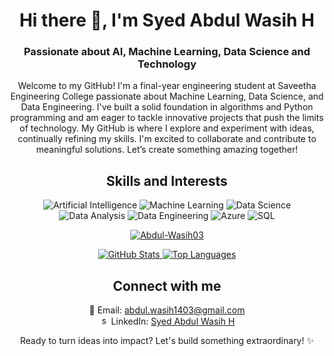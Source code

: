<!-- Header Section -->
<h1 align="center">Hi there 👋, I'm Syed Abdul Wasih H</h1>
<h3 align="center">Passionate about AI, Machine Learning, Data Science and Technology</h3>

<!-- Introduction Section -->
<p align="center">
Welcome to my GitHub! I'm a final-year engineering student at Saveetha Engineering College passionate about Machine Learning, Data Science, and Data Engineering. I've built a solid foundation in algorithms and Python programming and am eager to tackle innovative projects that push the limits of technology.
My GitHub is where I explore and experiment with ideas, continually refining my skills. I'm excited to collaborate and contribute to meaningful solutions. Let’s create something amazing together!

</p>

<!-- Skills and Interests Section -->
<h2 align="center">Skills and Interests</h2>
<p align="center">
  <img src="https://img.shields.io/badge/-Artificial%20Intelligence-darkblue" alt="Artificial Intelligence">
  <img src="https://img.shields.io/badge/-Machine%20Learning-darkgreen" alt="Machine Learning">
  <img src="https://img.shields.io/badge/-Data%20Science-brown" alt="Data Science">
  <img src="https://img.shields.io/badge/-Data%20Analysis-indigo" alt="Data Analysis">
  <img src="https://img.shields.io/badge/-Data%20Engineering-purple" alt="Data Engineering">
  <img src="https://img.shields.io/badge/-AWS-orange" alt="Azure">
  <img src="https://img.shields.io/badge/-SQL-yellow" alt="SQL">
</p>

<!-- GitHub Stats Section -->
<div align="center">
<p align="center"> <a href="https://github.com/ryo-ma/github-profile-trophy"><img src="https://github-profile-trophy.vercel.app/?username=Abdul-Wasih03" alt="Abdul-Wasih03" /></a> </p>

</div>
<div align="center">
  <a href="https://readmestats.999857.xyz/api?username=Abdul-Wasih03&theme=transparent&show_icons=true&rank_icon=github">
    <img src="https://readmestats.999857.xyz/api?username=Abdul-Wasih03&theme=transparent&show_icons=true&rank_icon=github" alt="GitHub Stats" />
  </a>
  <a href="https://readmestats.999857.xyz/api/top-langs/?username=Abdul-Wasih03&layout=compact&theme=transparent&langs_count=10">
    <img src="https://readmestats.999857.xyz/api/top-langs/?username=Abdul-Wasih03&layout=compact&theme=transparent&langs_count=10" alt="Top Languages" />
  </a>
  
</div>

<!-- Contact Information Section -->
<h2 align="center">Connect with me</h2>
<p align="center">
  📧 Email: <a href="mailto:abdul.wasih1403@gmail.com">abdul.wasih1403@gmail.com</a><br>
  <img  src="https://raw.githubusercontent.com/rahuldkjain/github-profile-readme-generator/master/src/images/icons/Social/linked-in-alt.svg" alt="syed-abdul-wasih-8322332a5" height="15" width="15" /> LinkedIn: <a href="https://www.linkedin.com/in/syed-abdul-wasih/">Syed Abdul Wasih H</a>
</p>

<!-- Footer Section -->
<p align="center">
  Ready to turn ideas into impact? Let's build something extraordinary! ✨
</p>
